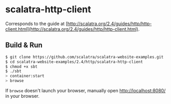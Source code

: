 # scalatra-http-client #

Corresponds to the guide at [http://scalatra.org/2.4/guides/http/http-client.html](http://scalatra.org/2.4/guides/http/http-client.html).

## Build & Run ##

```sh
$ git clone https://github.com/scalatra/scalatra-website-examples.git
$ cd scalatra-website-examples/2.4/http/scalatra-http-client
$ chmod +x sbt
$ ./sbt
> container:start
> browse
```

If `browse` doesn't launch your browser, manually open [http://localhost:8080/](http://localhost:8080/) in your browser.
